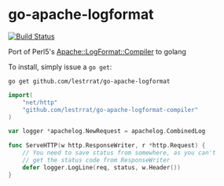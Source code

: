 go-apache-logformat
===================

[![Build Status](https://travis-ci.org/lestrrat/go-go-apache-logformat.png?branch=master)](https://travis-ci.org/lestrrat/go-go-apache-logformat)

Port of Perl5's [Apache::LogFormat::Compiler](https://metacpan.org/release/Apache-LogFormat-Compiler) to golang

To install, simply issue a `go get`:

```
go get github.com/lestrrat/go-apache-logformat
```


```go
import(
    "net/http"
    "github.com/lestrrat/go-apache-logformat-compiler"
)

var logger *apachelog.NewRequest = apachelog.CombinedLog

func ServeHTTP(w http.ResponseWriter, r *http.Request) {
    // You need to save status from somewhere, as you can't
    // get the status code from ResponseWriter
    defer logger.LogLine(req, status, w.Header())
}
```
